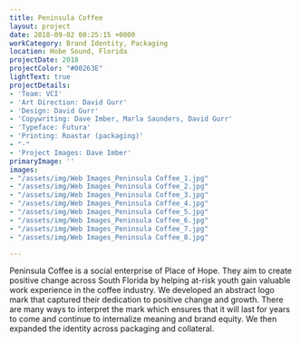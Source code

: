 ```yaml
---
title: Peninsula Coffee
layout: project
date: 2018-09-02 00:25:15 +0000
workCategory: Brand Identity, Packaging
location: Hobe Sound, Florida
projectDate: 2018
projectColor: "#00263E"
lightText: true
projectDetails:
- 'Team: VCI'
- 'Art Direction: David Gurr'
- 'Design: David Gurr'
- 'Copywriting: Dave Imber, Marla Saunders, David Gurr'
- 'Typeface: Futura'
- 'Printing: Roastar (packaging)'
- "-"
- 'Project Images: Dave Imber'
primaryImage: ''
images:
- "/assets/img/Web Images_Peninsula Coffee_1.jpg"
- "/assets/img/Web Images_Peninsula Coffee_2.jpg"
- "/assets/img/Web Images_Peninsula Coffee_3.jpg"
- "/assets/img/Web Images_Peninsula Coffee_4.jpg"
- "/assets/img/Web Images_Peninsula Coffee_5.jpg"
- "/assets/img/Web Images_Peninsula Coffee_6.jpg"
- "/assets/img/Web Images_Peninsula Coffee_7.jpg"
- "/assets/img/Web Images_Peninsula Coffee_8.jpg"

---
```

Peninsula Coffee is a social enterprise of Place of Hope. They aim to create positive change across South Florida by helping at-risk youth gain valuable work experience in the coffee industry. We developed an abstract logo mark that captured their dedication to positive change and growth. There are many ways to interpret the mark which ensures that it will last for years to come and continue to internalize meaning and brand equity. We then expanded the identity across packaging and collateral.  